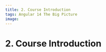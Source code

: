 ```yaml
---
title: 2. Course Introduction
tags: Angular 14 The Big Picture
image:
---
```


# 2. Course Introduction
